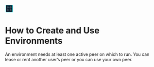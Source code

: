 ![Environments icon](https://github.com/MarilizaC/icons/blob/master/Icon-Environments.png)
# How to Create and Use Environments 

An environment needs at least one active peer on which to run. You can lease or rent another user’s peer or you can use your own peer.
